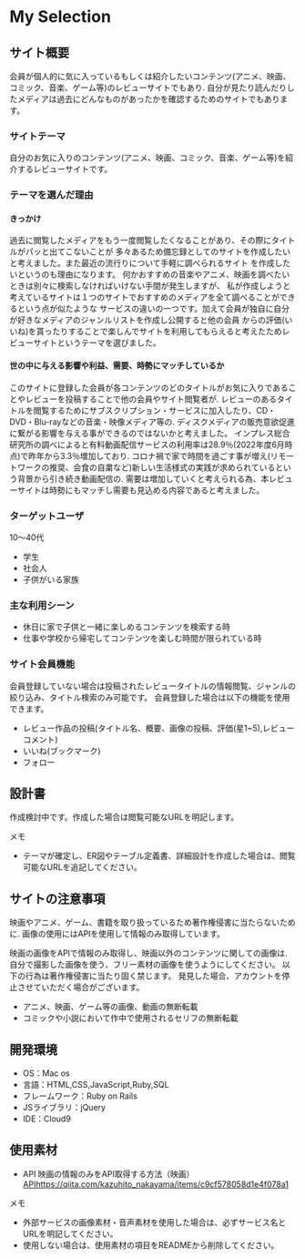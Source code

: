# My Selection

## サイト概要
会員が個人的に気に入っているもしくは紹介したいコンテンツ(アニメ、映画、コミック、音楽、ゲーム等)のレビューサイトでもあり.
自分が見たり読んだりしたメディアは過去にどんなものがあったかを確認するためのサイトでもあります。

### サイトテーマ
自分のお気に入りのコンテンツ(アニメ、映画、コミック、音楽、ゲーム等)を紹介するレビューサイトです。

### テーマを選んだ理由
 #### きっかけ
過去に閲覧したメディアをもう一度閲覧したくなることがあり、その際にタイトルがパッと出てこないことが
多々あるため備忘録としてのサイトを作成したいと考えました。また最近の流行りについて手軽に調べられるサイト
を作成したいというのも理由になります。
何かおすすめの音楽やアニメ、映画を調べたいときは別々に検索しなければいけない手間が発生しますが、
私が作成しようと考えているサイトは１つのサイトでおすすめのメディアを全て調べることができるという点が似たような
サービスの違いの一つです。加えて会員が独自に自分が好きなメディアのジャンルリストを作成し公開すると他の会員
からの評価(いいね)を貰ったりすることで楽しんでサイトを利用してもらえると考えたためレビューサイトというテーマを選びました。

 #### 世の中に与える影響や利益、需要、時勢にマッチしているか
このサイトに登録した会員が各コンテンツのどのタイトルがお気に入りであることやレビューを投稿することで他の会員やサイト閲覧者が.
レビューのあるタイトルを閲覧するためにサブスクリプション・サービスに加入したり、CD・DVD・Blu-rayなどの音楽・映像メディア等の.
ディスクメディアの販売意欲促進に繋がる影響を与える事ができるのではないかと考えました。
インプレス総合研究所の調べによると有料動画配信サービスの利用率は28.9％(2022年度6月時点)で昨年から3.3％増加しており.
コロナ禍で家で時間を過ごす事が増え(リモートワークの推奨、会食の自粛など)新しい生活様式の実践が求められているという背景から引き続き動画配信の.
需要は増加していくと考えられる為、本レビューサイトは時勢にもマッチし需要も見込める内容であると考えました。


### ターゲットユーザ

10〜40代
 - 学生
 - 社会人
 - 子供がいる家族

### 主な利用シーン
 - 休日に家で子供と一緒に楽しめるコンテンツを検索する時
 - 仕事や学校から帰宅してコンテンツを楽しむ時間が限られている時

### サイト会員機能
会員登録していない場合は投稿されたレビュータイトルの情報閲覧、ジャンルの絞り込み、タイトル検索のみ可能です。
会員登録した場合は以下の機能を使用できます。

 - レビュー作品の投稿(タイトル名、概要、画像の投稿、評価(星1~5),レビューコメント)
 - いいね(ブックマーク)
 - フォロー



## 設計書
作成検討中です。作成した場合は閲覧可能なURLを明記します。

メモ
 - テーマが確定し、ER図やテーブル定義書、詳細設計を作成した場合は、閲覧可能なURLを追記してください。

## サイトの注意事項
映画やアニメ、ゲーム、書籍を取り扱っているため著作権侵害に当たらないために.
画像の使用にはAPIを使用して情報のみ取得しています。

映画の画像をAPIで情報のみ取得し、映画以外のコンテンツに関しての画像は.
自分で撮影した画像を使う、フリー素材の画像を使うようにしてください。
以下の行為は著作権侵害に当たり固く禁じます。
発見した場合、アカウントを停止させていただく場合がございます。

 - アニメ、映画、ゲーム等の画像、動画の無断転載
 - コミックや小説において作中で使用されるセリフの無断転載


## 開発環境
- OS：Mac os
- 言語：HTML,CSS,JavaScript,Ruby,SQL
- フレームワーク：Ruby on Rails
- JSライブラリ：jQuery
- IDE：Cloud9

## 使用素材

 - API
映画の情報のみをAPI取得する方法（映画）
<APIhttps://qiita.com/kazuhito_nakayama/items/c9cf578058d1e4f078a1>

メモ
- 外部サービスの画像素材・音声素材を使用した場合は、必ずサービス名とURLを明記してください。
- 使用しない場合は、使用素材の項目をREADMEから削除してください。